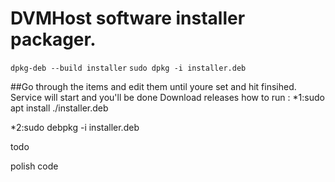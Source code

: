 # DVMHost software installer packager.

`dpkg-deb --build installer`
`sudo dpkg -i installer.deb`

##Go through the items and edit them until youre set and hit finsihed. Service will start and you'll be done
Download releases
how to run :
*1:sudo apt install ./installer.deb

*2:sudo debpkg -i installer.deb

todo

polish code
